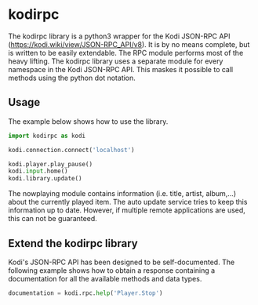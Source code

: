 # kodirpc
The kodirpc library is a python3 wrapper for the Kodi JSON-RPC API (https://kodi.wiki/view/JSON-RPC_API/v8).
It is by no means complete, but is written to be easily extendable.
The RPC module performs most of the heavy lifting. 
The kodirpc library uses a separate module for every namespace in the Kodi JSON-RPC API. 
This maskes it possible to call methods using the python dot notation. 

## Usage
The example below shows how to use the library.
```python
import kodirpc as kodi

kodi.connection.connect('localhost')

kodi.player.play_pause()
kodi.input.home()
kodi.library.update()
```

The nowplaying module contains information (i.e. title, artist, album,...) 
about the currently played item. 
The auto update service tries to keep this information up to date.
However, if multiple remote applications are used, this can not be guaranteed.

## Extend the kodirpc library
Kodi's JSON-RPC API has been designed to be self-documented. 
The following example shows how to obtain a response containing a documentation 
for all the available methods and data types.
```python
documentation = kodi.rpc.help('Player.Stop')
```


